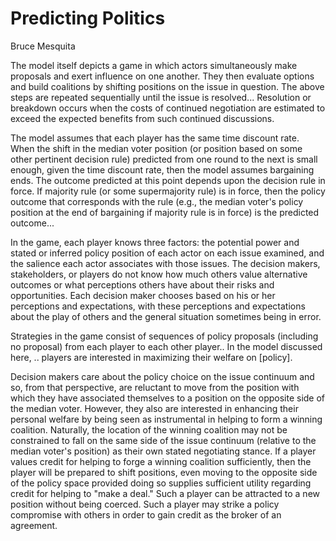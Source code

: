 # Predicting Politics

Bruce Mesquita

The model itself depicts a game in which actors simultaneously make
proposals and exert influence on one another. They then evaluate
options and build coalitions by shifting positions on the issue in
question. The above steps are repeated sequentially until the issue is
resolved... Resolution or breakdown occurs when the costs of continued
negotiation are estimated to exceed the expected benefits from such
continued discussions.

The model assumes that each player has the same time discount
rate. When the shift in the median voter position (or position based
on some other pertinent decision rule) predicted from one round to the
next is small enough, given the time discount rate, then the model
assumes bargaining ends. The outcome predicted at this point depends
upon the decision rule in force. If majority rule (or some
supermajority rule) is in force, then the policy outcome that
corresponds with the rule (e.g., the median voter's policy position at
the end of bargaining if majority rule is in force) is the predicted
outcome...

In the game, each player knows three factors: the potential power and
stated or inferred policy position of each actor on each issue
examined, and the salience each actor associates with those
issues. The decision makers, stakeholders, or players do not know how
much others value alternative outcomes or what perceptions others have
about their risks and opportunities. Each decision maker chooses
based on his or her perceptions and expectations, with these
perceptions and expectations about the play of others and the general
situation sometimes being in error.

Strategies in the game consist of sequences of policy proposals
(including no proposal) from each player to each other player.. In the
model discussed here, .. players are interested in maximizing their
welfare on [policy].

Decision makers care about the policy choice on the issue continuum
and so, from that perspective, are reluctant to move from the position
with which they have associated themselves to a position on the
opposite side of the median voter. However, they also are interested
in enhancing their personal welfare by being seen as instrumental in
helping to form a winning coalition. Naturally, the location of the
winning coalition may not be constrained to fall on the same side of
the issue continuum (relative to the median voter's position) as their
own stated negotiating stance. If a player values credit for helping
to forge a winning coalition sufficiently, then the player will be
prepared to shift positions, even moving to the opposite side of the
policy space provided doing so supplies sufficient utility regarding
credit for helping to "make a deal." Such a player can be attracted to
a new position without being coerced. Such a player may strike a
policy compromise with others in order to gain credit as the broker of
an agreement.

